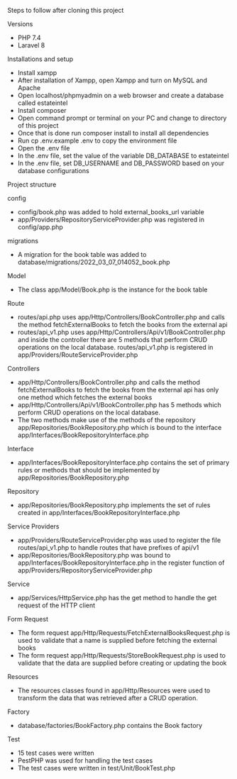 Steps to follow after cloning this project

Versions
- PHP 7.4
- Laravel 8

Installations and setup
- Install xampp
- After installation of Xampp, open Xampp and turn on MySQL and Apache
- Open localhost/phpmyadmin on a web browser and create a database called estateintel
- Install composer
- Open command prompt or terminal on your PC and change to directory of this project
- Once that is done run composer install to install all dependencies
- Run cp .env.example .env to copy the environment file
- Open the .env file
- In the .env file, set the value of the variable DB_DATABASE to estateintel
- In the .env file, set DB_USERNAME and DB_PASSWORD based on your database configurations

Project structure

config
- config/book.php was added to hold external_books_url variable
- app/Providers/RepositoryServiceProvider.php was registered in config/app.php

migrations
- A migration for the book table was added to database/migrations/2022_03_07_014052_book.php

Model
- The class app/Model/Book.php is the instance for the book table

Route
- routes/api.php uses app/Http/Controllers/BookController.php and calls the method fetchExternalBooks to fetch the books from the external api
- routes/api_v1.php uses app/Http/Controllers/Api/v1/BookController.php and inside the controller there are 5 methods that perform CRUD operations on the local database. routes/api_v1.php is registered in app/Providers/RouteServiceProvider.php

Controllers
- app/Http/Controllers/BookController.php and calls the method fetchExternalBooks to fetch the books from the external api has only one method which fetches the external books
- app/Http/Controllers/Api/v1/BookController.php has 5 methods which perform CRUD operations on the local database.
- The two methods make use of the methods of the repository app/Repositories/BookRepository.php which is bound to the interface app/Interfaces/BookRepositoryInterface.php

Interface
- app/Interfaces/BookRepositoryInterface.php contains the set of primary rules or methods that should be implemented by app/Repositories/BookRepository.php

Repository
- app/Repositories/BookRepository.php implements the set of rules created in app/Interfaces/BookRepositoryInterface.php

Service Providers
- app/Providers/RouteServiceProvider.php was used to register the file routes/api_v1.php to handle routes that have prefixes of api/v1
- app/Repositories/BookRepository.php was bound to app/Interfaces/BookRepositoryInterface.php in the register function of app/Providers/RepositoryServiceProvider.php

Service
- app/Services/HttpService.php has the get method to handle the get request of the HTTP client

Form Request
- The form request app/Http/Requests/FetchExternalBooksRequest.php is used to validate that a name is supplied before fetching the external books
- The form request app/Http/Requests/StoreBookRequest.php is used to validate that the data are supplied before creating or updating the book

Resources
- The resources classes found in app/Http/Resources were used to transform the data that was retrieved after a CRUD operation.

Factory
- database/factories/BookFactory.php contains the Book factory

Test
- 15 test cases were written
- PestPHP was used for handling the test cases
- The test cases were written in test/Unit/BookTest.php





